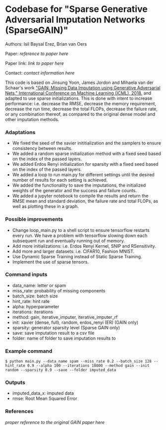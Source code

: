 # Codebase for "Sparse Generative Adversarial Imputation Networks (SparseGAIN)"

Authors: Isil Baysal Erez, Brian van Oers

Paper: *reference to paper here*

Paper link: *link to paper here*

Contact: *contact information here*

This code is based on Jinsung Yoon, James Jordon and Mihaela van der Schaar's work ["GAIN: Missing Data Imputation using Generative Adversarial Nets," International Conference on Machine Learning (ICML), 2018.](https://github.com/jsyoon0823/GAIN) and adapted to use sparse initializations.
This is done with intent to increase performance: i.e. decrease the RMSE, decrease the memory requirement, decrease the run time, decrease the total FLOPs, decrease the failure rate, or any combination thereof, as compared to the original dense model and other imputation methods.

### Adaptations

- We fixed the seed of the xavier inititialization and the samplers to ensure consistency between results.
- We added a random sparse initialization method with a fixed seed based on the index of the passed layers.
- We added Erdos Renyi initialization for sparsity with a fixed seed based on the index of the passed layers.
- We added a loop to run main.py for different settings until the desired number of results for each setting is achieved.
- We added the functionality to save the imputations, the initialized weights of the generator and the success and failure counts.
- We added a jupyter notebook to compile the results and return the RMSE mean and standard deviation, the failure rate and total FLOPs, as well as plotting these in a graph.

### Possible improvements

- Change loop_main.py to a shell script to ensure tensorflow restarts every run. We have a problem with tensorflow slowing down each subsequent run and eventually running out of memory.
- Add more initializations: i.e. Erdos Renyi Kernel, SNIP and RSensitivity.
- Add more and larger datasets: i.e. CIFAR10, Fashion MNIST.
- Use Dynamic Sparse Training instead of Static Sparse Training.
- Implement the use of sparse tensors.

### Command inputs

- data_name: letter or spam
- miss_rate: probability of missing components
- batch_size: batch size
- hint_rate: hint rate
- alpha: hyperparameter
- iterations: iterations
- method: gain, iterative_imputer, iterative_imputer_rf
- init: xavier (dense, full), random, erdos_renyi (ER) (GAIN only)
- sparsity: generator sparsity level (Sparse GAIN only)
- save: save imputation result to a csv file
- folder: name of folder to save imputation results to

### Example command

```shell
$ python main.py --data_name spam --miss_rate 0.2 --batch_size 128 --hint_rate 0.9 --alpha 100 --iterations 10000 --method gain --init random --sparsity 0.9 --save --folder imputed_data
```

### Outputs

-   imputed_data_x: imputed data
-   rmse: Root Mean Squared Error

### References

*proper reference to the original GAIN paper here*

